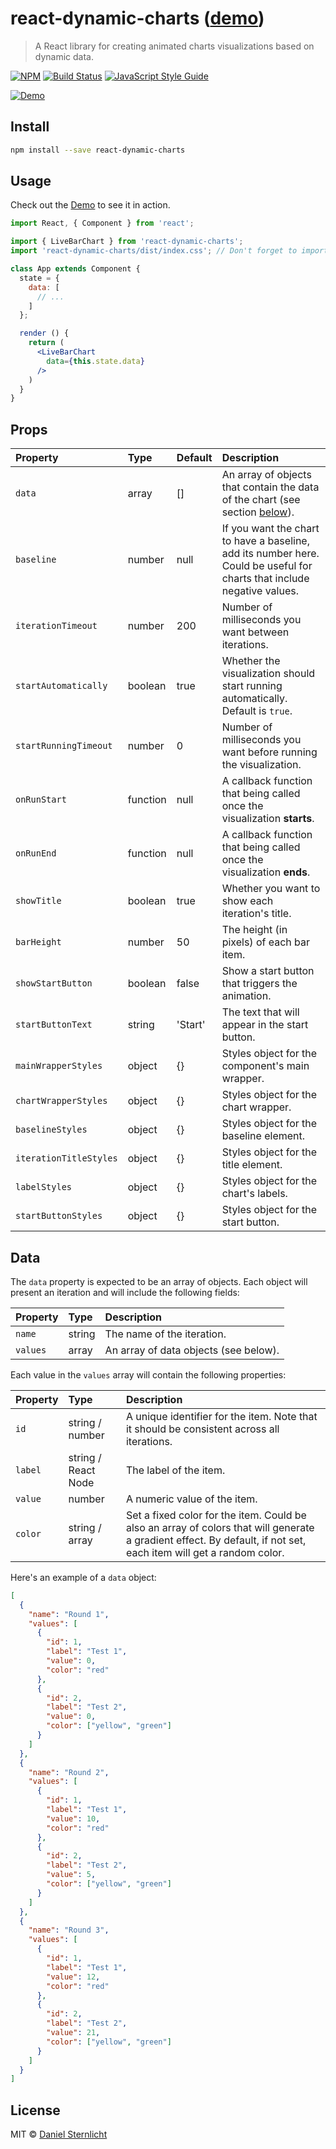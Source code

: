 # react-dynamic-charts ([demo](https://dsternlicht.github.io/react-dynamic-charts/))

> A React library for creating animated charts visualizations based on dynamic data.

[![NPM](https://img.shields.io/npm/v/react-dynamic-charts.svg)](https://www.npmjs.com/package/react-dynamic-charts) [![Build Status](https://travis-ci.com/dsternlicht/react-dynamic-charts.svg?branch=master)](https://travis-ci.com/dsternlicht/react-dynamic-charts) [![JavaScript Style Guide](https://img.shields.io/badge/code_style-standard-brightgreen.svg)](https://standardjs.com)

[![Demo](https://raw.githubusercontent.com/dsternlicht/react-dynamic-charts/master/example/demo.gif)](https://dsternlicht.github.io/react-dynamic-charts/)

## Install

```bash
npm install --save react-dynamic-charts
```

## Usage

Check out the [Demo](https://dsternlicht.github.io/react-dynamic-charts/) to see it in action.

```jsx
import React, { Component } from 'react';

import { LiveBarChart } from 'react-dynamic-charts';
import 'react-dynamic-charts/dist/index.css'; // Don't forget to import the styles

class App extends Component {
  state = {
    data: [
      // ...
    ]
  };

  render () {
    return (
      <LiveBarChart
        data={this.state.data}
      />
    )
  }
}
```

## Props

| Property      | Type               | Default                               | Description                                                                                                                                  |
|:--------------|:-------------------|:--------------------------------------|:---------------------------------------------------------------------------------------------------------------------------------------------|
| `data`  | array           | []                                  | An array of objects that contain the data of the chart (see section [below](https://github.com/dsternlicht/react-dynamic-charts#data)). |
| `baseline`  | number           | null                                  | If you want the chart to have a baseline, add its number here. Could be useful for charts that include negative values. |
| `iterationTimeout`  | number           | 200                         | Number of milliseconds you want between iterations. |
| `startAutomatically`  | boolean           | true                                  | Whether the visualization should start running automatically. Default is `true`. |
| `startRunningTimeout`  | number           | 0                         | Number of milliseconds you want before running the visualization. |
| `onRunStart`  | function           | null                                  | A callback function that being called once the visualization **starts**. |
| `onRunEnd`  | function           | null                                  | A callback function that being called once the visualization **ends**. |
| `showTitle`  | boolean           | true                                  | Whether you want to show each iteration's title. |
| `barHeight`  | number           | 50                                  | The height (in pixels) of each bar item. |
| `showStartButton`  | boolean           | false                                  | Show a start button that triggers the animation. |
| `startButtonText`  | string           | 'Start'                                  | The text that will appear in the start button. |
| `mainWrapperStyles`  | object           | {}                                  | Styles object for the component's main wrapper. |
| `chartWrapperStyles`  | object           | {}                                  | Styles object for the chart wrapper. |
| `baselineStyles`  | object           | {}                                  | Styles object for the baseline element. |
| `iterationTitleStyles`  | object           | {}                                  | Styles object for the title element. |
| `labelStyles`  | object           | {}                                  | Styles object for the chart's labels. |
| `startButtonStyles`  | object           | {}                                  | Styles object for the start button. |

## Data

The `data` property is expected to be an array of objects. Each object will present an iteration and will include the following fields:

| Property      | Type          | Description                                                                                                                                  |
|:--------------|:-------------------|:---------------------------------------------------------------------------------------------------------------------------------------------|
| `name` | string | The name of the iteration. 
| `values` | array | An array of data objects (see below).


Each value in the `values` array will contain the following properties:

| Property      | Type          | Description                                                                                                                                  |
|:--------------|:-------------------|:---------------------------------------------------------------------------------------------------------------------------------------------|
| `id` | string / number | A unique identifier for the item. Note that it should be consistent across all iterations. |
| `label` | string / React Node | The label of the item. |
| `value` | number | A numeric value of the item. |
| `color` | string / array | Set a fixed color for the item. Could be also an array of colors that will generate a gradient effect. By default, if not set, each item will get a random color. |


Here's an example of a `data` object:

```json
[
  {
    "name": "Round 1",
    "values": [
      {
        "id": 1,
        "label": "Test 1",
        "value": 0,
        "color": "red"
      },
      {
        "id": 2,
        "label": "Test 2",
        "value": 0,
        "color": ["yellow", "green"]
      }
    ]
  },
  {
    "name": "Round 2",
    "values": [
      {
        "id": 1,
        "label": "Test 1",
        "value": 10,
        "color": "red"
      },
      {
        "id": 2,
        "label": "Test 2",
        "value": 5,
        "color": ["yellow", "green"]
      }
    ]
  },
  {
    "name": "Round 3",
    "values": [
      {
        "id": 1,
        "label": "Test 1",
        "value": 12,
        "color": "red"
      },
      {
        "id": 2,
        "label": "Test 2",
        "value": 21,
        "color": ["yellow", "green"]
      }
    ]
  }
]
```

## License

MIT © [Daniel Sternlicht](https://github.com/dsternlicht)
